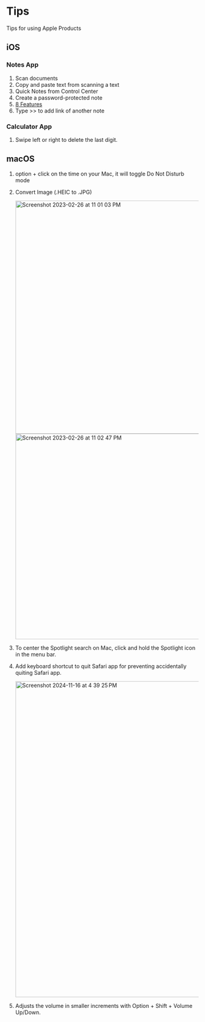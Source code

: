 # Tips
Tips for using Apple Products

## iOS
### Notes App
1. Scan documents
2. Copy and paste text from scanning a text
3. Quick Notes from Control Center
4. Create a password-protected note
5. [8 Features](https://x.com/mhauken/status/1619334514060443648?s=20)
6. Type >> to add link of another note

### Calculator App
1. Swipe left or right to delete the last digit.

## macOS
1. option + click on the time on your Mac, it will toggle Do Not Disturb mode
2. Convert Image (.HEIC to .JPG)

    <img width="610" alt="Screenshot 2023-02-26 at 11 01 03 PM" src="https://user-images.githubusercontent.com/28954046/221415190-740e2d36-a7ce-4a30-b17c-cc8d31d0f54c.png">
    <img width="538" alt="Screenshot 2023-02-26 at 11 02 47 PM" src="https://user-images.githubusercontent.com/28954046/221415244-229bc1f4-7deb-41df-b1f5-cd23daa4f050.png">
    
3. To center the Spotlight search on Mac, click and hold the Spotlight icon in the menu bar.
4. Add keyboard shortcut to quit Safari app for preventing accidentally quiting Safari app.

    <img width="827" alt="Screenshot 2024-11-16 at 4 39 25 PM" src="https://github.com/user-attachments/assets/a0bd1411-6ca7-42df-9497-d1c3c15eab14">

5. Adjusts the volume in smaller increments with Option + Shift + Volume Up/Down.
